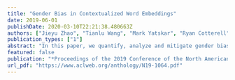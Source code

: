 ```yaml
---
title: "Gender Bias in Contextualized Word Embeddings"
date: 2019-06-01
publishDate: 2020-03-10T22:21:38.480663Z
authors: ["Jieyu Zhao", "Tianlu Wang", "Mark Yatskar", "Ryan Cotterell", "Vicente Ordonez", "Kai-Wei Chang"]
publication_types: ["1"]
abstract: "In this paper, we quantify, analyze and mitigate gender bias exhibited in ELMo's contextualized word vectors. First, we conduct several intrinsic analyses and find that (1) training data for ELMo contains significantly more male than female entities, (2) the trained ELMo embeddings systematically encode gender information and (3) ELMo unequally encodes gender information about male and female entities. Then, we show that a state-of-the-art coreference system that depends on ELMo inherits its bias and demonstrates significant bias on the WinoBias probing corpus. Finally, we explore two methods to mitigate such gender bias and show that the bias demonstrated on WinoBias can be eliminated."
featured: false
publication: "*Proceedings of the 2019 Conference of the North American Chapter of the Association for Computational Linguistics: Human Language Technologies*"
url_pdf: "https://www.aclweb.org/anthology/N19-1064.pdf"
---
```


